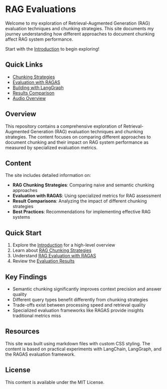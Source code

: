 # RAG Evaluations

Welcome to my exploration of Retrieval-Augmented Generation (RAG) evaluation techniques and chunking strategies. This site documents my journey understanding how different approaches to document chunking affect RAG system performance.

Start with the [Introduction](intro.md) to begin exploring!

## Quick Links

- [Chunking Strategies](rag-chunking-strategies.md)
- [Evaluation with RAGAS](rag-evaluation-with-ragas.md)
- [Building with LangGraph](rag-with-langgraph.md)
- [Results Comparison](rag-chunking-evaluation-results.md)
- [Audio Overview](rag-audio-overview.md)

## Overview

This repository contains a comprehensive exploration of Retrieval-Augmented Generation (RAG) evaluation techniques and chunking strategies. The content focuses on comparing different approaches to document chunking and their impact on RAG system performance as measured by specialized evaluation metrics.

## Content

The site includes detailed information on:

- **RAG Chunking Strategies**: Comparing naive and semantic chunking approaches
- **Evaluation with RAGAS**: Using specialized metrics for RAG assessment
- **Result Comparisons**: Analyzing the impact of different chunking strategies
- **Best Practices**: Recommendations for implementing effective RAG systems

## Quick Start

1. Explore the [Introduction](intro.md) for a high-level overview
2. Learn about [RAG Chunking Strategies](rag-chunking-strategies.md)
3. Understand [RAG Evaluation with RAGAS](rag-evaluation-with-ragas.md)
4. Review the [Evaluation Results](rag-chunking-evaluation-results.md)

## Key Findings

- Semantic chunking significantly improves context precision and answer quality
- Different query types benefit differently from chunking strategies
- Trade-offs exist between processing speed and retrieval quality
- Specialized evaluation frameworks like RAGAS provide insights traditional metrics miss

## Resources

This site was built using markdown files with custom CSS styling. The content is based on practical experiments with LangChain, LangGraph, and the RAGAS evaluation framework.

## License

This content is available under the MIT License.
